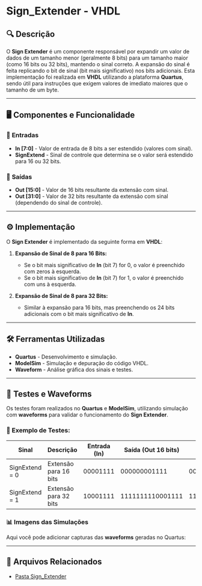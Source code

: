# Sign_Extender - VHDL

## 🔍 Descrição
O **Sign Extender** é um componente responsável por expandir um valor de dados de um tamanho menor (geralmente 8 bits) para um tamanho maior (como 16 bits ou 32 bits), mantendo o sinal correto. A expansão do sinal é feita replicando o bit de sinal (bit mais significativo) nos bits adicionais. Esta implementação foi realizada em **VHDL** utilizando a plataforma **Quartus**, sendo útil para instruções que exigem valores de imediato maiores que o tamanho de um byte.

---

## 🖥️ Componentes e Funcionalidade

### 🔹 **Entradas**
- **In [7:0]** - Valor de entrada de 8 bits a ser estendido (valores com sinal).
- **SignExtend** - Sinal de controle que determina se o valor será estendido para 16 ou 32 bits.

### 🔹 **Saídas**
- **Out [15:0]** - Valor de 16 bits resultante da extensão com sinal.
- **Out [31:0]** - Valor de 32 bits resultante da extensão com sinal (dependendo do sinal de controle).

---

## ⚙️ Implementação
O **Sign Extender** é implementado da seguinte forma em **VHDL**:

1. **Expansão de Sinal de 8 para 16 Bits:**
   - Se o bit mais significativo de **In** (bit 7) for 0, o valor é preenchido com zeros à esquerda.
   - Se o bit mais significativo de **In** (bit 7) for 1, o valor é preenchido com uns à esquerda.

2. **Expansão de Sinal de 8 para 32 Bits:**
   - Similar à expansão para 16 bits, mas preenchendo os 24 bits adicionais com o bit mais significativo de **In**.

---

## 🛠️ Ferramentas Utilizadas
- **Quartus** - Desenvolvimento e simulação.
- **ModelSim** - Simulação e depuração do código VHDL.
- **Waveform** - Análise gráfica dos sinais e testes.

---

## 🔬 Testes e Waveforms

Os testes foram realizados no **Quartus** e **ModelSim**, utilizando simulação com **waveforms** para validar o funcionamento do **Sign Extender**.

### 📌 Exemplo de Testes:
| Sinal      | Descrição                   | Entrada (In) | Saída (Out 16 bits) | Saída (Out 32 bits) |
|------------|-----------------------------|--------------|---------------------|---------------------|
| SignExtend = 0 | Extensão para 16 bits          | 00001111     | 000000001111        | 00000000000000001111 |
| SignExtend = 1 | Extensão para 32 bits          | 10001111     | 1111111110001111    | 111111111111111100001111 |

### 📊 **Imagens das Simulações**
Aqui você pode adicionar capturas das **waveforms** geradas no Quartus:

 

---

## 📂 Arquivos Relacionados

- [Pasta Sign_Extender](../src/Sign_Extender)
